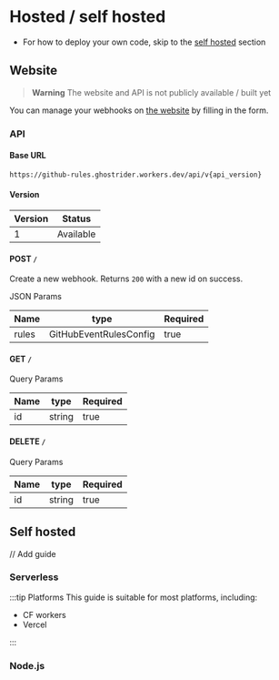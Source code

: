 # Hosted / self hosted

- For how to deploy your own code, skip to the [self hosted](#self-hosted) section

## Website

> **Warning**
> The website and API is not publicly available / built yet

You can manage your webhooks on [the website]() by filling in the form.

### API

#### Base URL

```txt:no-line-numbers
https://github-rules.ghostrider.workers.dev/api/v{api_version}
```

#### Version

| Version | Status    |
| ------- | --------- |
| 1       | Available |

#### POST `/`

Create a new webhook. Returns `200` with a new id on success.

JSON Params

| Name  | type                   | Required |
| ----- | ---------------------- | -------- |
| rules | GitHubEventRulesConfig | true     |

#### GET `/`

Query Params

| Name | type   | Required |
| ---- | ------ | -------- |
| id   | string | true     |

#### DELETE `/`

Query Params

| Name | type   | Required |
| ---- | ------ | -------- |
| id   | string | true     |

## Self hosted

// Add guide

### Serverless

:::tip Platforms
This guide is suitable for most platforms, including:

- CF workers
- Vercel

:::

### Node.js

